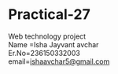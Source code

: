 # Practical-27
Web technology project <br>
Name =Isha Jayvant avchar <br>
Er.No=236150332003<br>
email=ishaavchar5@gmail.com
